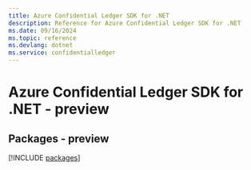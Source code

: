 ```yaml
---
title: Azure Confidential Ledger SDK for .NET
description: Reference for Azure Confidential Ledger SDK for .NET
ms.date: 09/16/2024
ms.topic: reference
ms.devlang: dotnet
ms.service: confidentialledger
---
```

# Azure Confidential Ledger SDK for .NET - preview
## Packages - preview
[!INCLUDE [packages](confidential-ledger-index.md)]